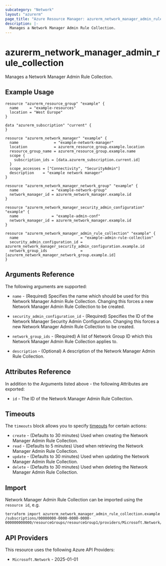 ```yaml
---
subcategory: "Network"
layout: "azurerm"
page_title: "Azure Resource Manager: azurerm_network_manager_admin_rule_collection"
description: |-
  Manages a Network Manager Admin Rule Collection.
---
```


# azurerm_network_manager_admin_rule_collection

Manages a Network Manager Admin Rule Collection.

## Example Usage

```hcl
resource "azurerm_resource_group" "example" {
  name     = "example-resources"
  location = "West Europe"
}

data "azurerm_subscription" "current" {
}

resource "azurerm_network_manager" "example" {
  name                = "example-network-manager"
  location            = azurerm_resource_group.example.location
  resource_group_name = azurerm_resource_group.example.name
  scope {
    subscription_ids = [data.azurerm_subscription.current.id]
  }
  scope_accesses = ["Connectivity", "SecurityAdmin"]
  description    = "example network manager"
}

resource "azurerm_network_manager_network_group" "example" {
  name               = "example-network-group"
  network_manager_id = azurerm_network_manager.example.id
}

resource "azurerm_network_manager_security_admin_configuration" "example" {
  name               = "example-admin-conf"
  network_manager_id = azurerm_network_manager.example.id
}

resource "azurerm_network_manager_admin_rule_collection" "example" {
  name                            = "example-admin-rule-collection"
  security_admin_configuration_id = azurerm_network_manager_security_admin_configuration.example.id
  network_group_ids               = [azurerm_network_manager_network_group.example.id]
}
```

## Arguments Reference

The following arguments are supported:

* `name` - (Required) Specifies the name which should be used for this Network Manager Admin Rule Collection. Changing this forces a new Network Manager Admin Rule Collection to be created.

* `security_admin_configuration_id` - (Required) Specifies the ID of the Network Manager Security Admin Configuration. Changing this forces a new Network Manager Admin Rule Collection to be created.

* `network_group_ids` - (Required) A list of Network Group ID which this Network Manager Admin Rule Collection applies to.

* `description` - (Optional) A description of the Network Manager Admin Rule Collection.

## Attributes Reference

In addition to the Arguments listed above - the following Attributes are exported:

* `id` - The ID of the Network Manager Admin Rule Collection.

## Timeouts

The `timeouts` block allows you to specify [timeouts](https://developer.hashicorp.com/terraform/language/resources/configure#define-operation-timeouts) for certain actions:

* `create` - (Defaults to 30 minutes) Used when creating the Network Manager Admin Rule Collection.
* `read` - (Defaults to 5 minutes) Used when retrieving the Network Manager Admin Rule Collection.
* `update` - (Defaults to 30 minutes) Used when updating the Network Manager Admin Rule Collection.
* `delete` - (Defaults to 30 minutes) Used when deleting the Network Manager Admin Rule Collection.

## Import

Network Manager Admin Rule Collection can be imported using the `resource id`, e.g.

```shell
terraform import azurerm_network_manager_admin_rule_collection.example /subscriptions/00000000-0000-0000-0000-000000000000/resourceGroups/resourceGroup1/providers/Microsoft.Network/networkManagers/networkManager1/securityAdminConfigurations/configuration1/ruleCollections/ruleCollection1
```

## API Providers
<!-- This section is generated, changes will be overwritten -->
This resource uses the following Azure API Providers:

* `Microsoft.Network` - 2025-01-01
